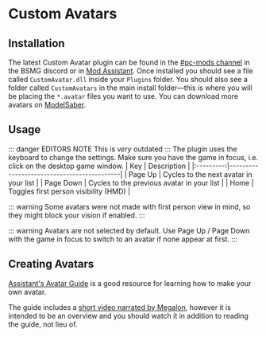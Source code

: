 # Custom Avatars
## Installation
The latest Custom Avatar plugin can be found in the [#pc-mods channel](https://discord.gg/beatsabermods) in the BSMG discord or in [Mod Assistant](https://github.com/Assistant/ModAssistant).
Once installed you should see a file called `CustomAvatar.dll` inside your `Plugins` folder. You should also see a folder called `CustomAvatars` in the main install folder—this is where you will be placing the `*.avatar` files you want to use. You can download more avatars on [ModelSaber](https://modelsaber.com/Avatars/).

## Usage
::: danger EDITORS NOTE
This is *very* outdated
:::
The plugin uses the keyboard to change the settings. Make sure you have the game in focus, i.e. click on the desktop game window.
|    Key    | Description                                |
|:---------:|--------------------------------------------|
|  Page Up  | Cycles to the next avatar in your list     |
| Page Down | Cycles to the previous avatar in your list |
|    Home   | Toggles first person visibility (HMD)            |

::: warning
Some avatars were not made with first person view in mind, so they might block your vision if enabled.
:::

::: warning
Avatars are not selected by default. Use Page Up / Page Down with the game in focus to switch to an avatar if none appear at first.
:::

## Creating Avatars
[Assistant's Avatar Guide](https://bs.assistant.moe/Avatars) is a good resource for learning how to make your own avatar.

The guide includes a [short video narrated by Megalon](https://bs.assistant.moe/Avatars#Videos), however it is intended to be an overview and you should watch it in addition to reading the guide, not lieu of.
